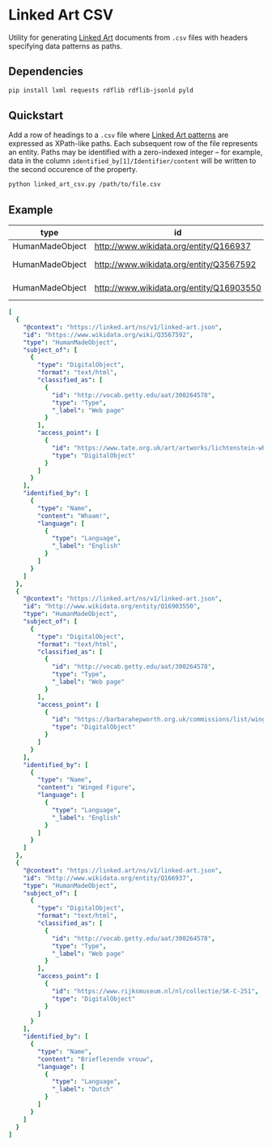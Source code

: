 # Linked Art CSV

Utility for generating [Linked Art](https://linked.art/) documents from `.csv` files with headers specifying data patterns as paths.

## Dependencies

```bash
pip install lxml requests rdflib rdflib-jsonld pyld
```

## Quickstart

Add a row of headings to a `.csv` file where [Linked Art patterns](https://linked.art/model/index.html) are expressed as XPath-like paths. Each subsequent row of the file represents an entity. Paths may be identified with a zero-indexed integer – for example, data in the column `identified_by[1]/Identifier/content` will be written to the second occurence of the property.

```bash
python linked_art_csv.py /path/to/file.csv
```

## Example

| type            | id                                       | identified_by/Name/content | identified_by/Name/language/Language/id  | identified_by/Name/language/Language/_label | subject_of/DigitalObject/access_point/DigitalObject/id             | subject_of/DigitalObject/classified_as/Type/id | subject_of/DigitalObject/classified_as/Type/_label | subject_of/DigitalObject/format |
|-----------------|------------------------------------------|----------------------------|------------------------------------------|---------------------------------------------|--------------------------------------------------------------------|------------------------------------------------|----------------------------------------------------|---------------------------------|
| HumanMadeObject | http://www.wikidata.org/entity/Q166937   | Brieflezende vrouw         | http://vocab.getty.edu/aat/300388256     | Dutch                                       | https://www.rijksmuseum.nl/nl/collectie/SK-C-251                   | http://vocab.getty.edu/aat/300264578           | Web page                                           | text/html                       |
| HumanMadeObject | http://www.wikidata.org/entity/Q3567592  | Whaam!                     | http://vocab.getty.edu/aat/300388277     | English                                     | https://www.tate.org.uk/art/artworks/lichtenstein-whaam-t00897     | http://vocab.getty.edu/aat/300264578           | Web page                                           | text/html                       |
| HumanMadeObject | http://www.wikidata.org/entity/Q16903550 | Winged Figure              | http://vocab.getty.edu/aat/300388277     | English                                     | https://barbarahepworth.org.uk/commissions/list/winged-figure.html | http://vocab.getty.edu/aat/300264578           | Web page                                           | text/html                       |

```yaml
[
  {
    "@context": "https://linked.art/ns/v1/linked-art.json",
    "id": "https://www.wikidata.org/wiki/Q3567592",
    "type": "HumanMadeObject",
    "subject_of": [
      {
        "type": "DigitalObject",
        "format": "text/html",
        "classified_as": [
          {
            "id": "http://vocab.getty.edu/aat/300264578",
            "type": "Type",
            "_label": "Web page"
          }
        ],
        "access_point": [
          {
            "id": "https://www.tate.org.uk/art/artworks/lichtenstein-whaam-t00897",
            "type": "DigitalObject"
          }
        ]
      }
    ],
    "identified_by": [
      {
        "type": "Name",
        "content": "Whaam!",
        "language": [
          {
            "type": "Language",
            "_label": "English"
          }
        ]
      }
    ]
  },
  {
    "@context": "https://linked.art/ns/v1/linked-art.json",
    "id": "http://www.wikidata.org/entity/Q16903550",
    "type": "HumanMadeObject",
    "subject_of": [
      {
        "type": "DigitalObject",
        "format": "text/html",
        "classified_as": [
          {
            "id": "http://vocab.getty.edu/aat/300264578",
            "type": "Type",
            "_label": "Web page"
          }
        ],
        "access_point": [
          {
            "id": "https://barbarahepworth.org.uk/commissions/list/winged-figure.html",
            "type": "DigitalObject"
          }
        ]
      }
    ],
    "identified_by": [
      {
        "type": "Name",
        "content": "Winged Figure",
        "language": [
          {
            "type": "Language",
            "_label": "English"
          }
        ]
      }
    ]
  },
  {
    "@context": "https://linked.art/ns/v1/linked-art.json",
    "id": "http://www.wikidata.org/entity/Q166937",
    "type": "HumanMadeObject",
    "subject_of": [
      {
        "type": "DigitalObject",
        "format": "text/html",
        "classified_as": [
          {
            "id": "http://vocab.getty.edu/aat/300264578",
            "type": "Type",
            "_label": "Web page"
          }
        ],
        "access_point": [
          {
            "id": "https://www.rijksmuseum.nl/nl/collectie/SK-C-251",
            "type": "DigitalObject"
          }
        ]
      }
    ],
    "identified_by": [
      {
        "type": "Name",
        "content": "Brieflezende vrouw",
        "language": [
          {
            "type": "Language",
            "_label": "Dutch"
          }
        ]
      }
    ]
  }
]
```
